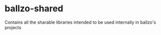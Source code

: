 # ballzo-shared
Contains all the sharable libraries intended to be used internally in ballzo's projects
